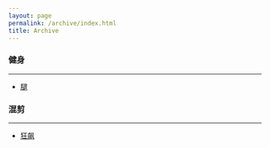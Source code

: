 ```yaml
---
layout: page
permalink: /archive/index.html
title: Archive
---
```


### 健身

---

- [腿](./archive/健身/fitness.md)


### 混剪

---

- [狂飙](./archive/混剪/混剪.md)
